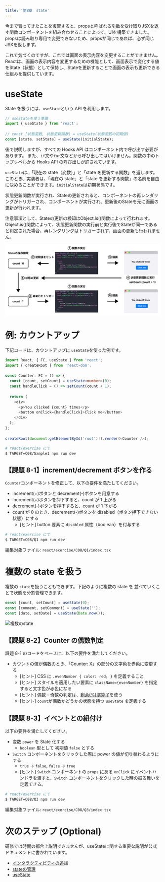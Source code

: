 ```yaml
---
title: '第8章　state'
---
```


今まで習ってきたことを復習すると、propsと呼ばれる引数を受け取りJSXを返す関数コンポーネントを組み合わせることによって、UIを構築できました。propsは読み取り専用で変更できないため、propsが同じであれば、必ず同じJSXを返します。

これで気づくのですが、これでは画面の表示内容を変更することができません。Reactは、画面の表示内容を変更するための機能として、画面表示で変化する値をState（状態）として保持し、Stateを更新することで画面の表示も更新できる仕組みを提供しています。

# useState

State を扱うには、`useState`という API を利用します。

```javascript
// useStateを使う準備
import { useState } from 'react';

// const [状態変数, 状態更新関数] = useState(状態変数の初期値)
const [state, setState] = useState(initialState);
```

後で説明しますが、すべての Hooks API はコンポーネント内で呼び出す必要があります。
また、`if`文や`for`文などから呼び出してはいけません。関数の中のトップレベルから Hooks API の呼び出しが許されています。

`useState`は、「現在の state（変数）」と「state を更新する関数」を返します。
このとき、実装者は、「現在の state」と「state を更新する関数」の名前を自由に決めることができます。`initialState`は初期状態です。

状態更新関数が実行され、Stateの更新されると、コンポーネントの再レンダリングがトリガーされ、コンポーネントが実行され、更新後のStateを元に画面の更新が行われます。

注意事項として、Stateの更新の検知はObject.is()関数によって行われます。Object.is()関数によって、状態更新関数の実行前と実行後でStateが同一であると判定された場合、再レンダリングはトリガーされず、画面の更新も行われません。

![useState](./08_useState.png)

# 例: カウントアップ

下記コードは、カウントアップに `useState`を使った例です。

```typescript
import React, { FC, useState } from 'react';
import { createRoot } from 'react-dom';

const Counter: FC = () => {
  const [count, setCount] = useState<number>(0);
  const handleClick = () => setCount(count + 1);

  return (
    <div>
      <p>You clicked {count} times</p>
      <button onClick={handleClick}>Click me</button>
    </div>
  );
};

createRoot(document.getElementById('root')!).render(<Counter />);
```

```bash
# react/exercise にて
$ TARGET=C08/Sample1 npm run dev
```

## 【課題 8-1】increment/decrement ボタンを作る

`Counter`コンポーネントを修正して、以下の要件を満たしてください。

- increment(+)ボタンと decrement(-)ボタンを用意する
- increment(+)ボタンを押下すると、count が 1 上がる
- decrement(-)ボタンを押下すると、count が 1 下がる
- count が 0 のとき、decrement(-)ボタンを disabled（ボタン押下できない状態）にする
  - [ヒント] button 要素に `disabled` 属性（boolean）を付与する

```bash
# react/exercise にて
$ TARGET=C08/Q1 npm run dev
```

編集対象ファイル: `react/exercise/C08/Q1/index.tsx`

# 複数の state を扱う

複数の `state`を扱うこともできます。下記のように複数の state を
並べていくことで状態を分割管理できます。

```javascript
const [count, setCount] = useState(0);
const [comment, setComment] = useState('');
const [date, setDate] = useState(Date.now());
```

![複数のstate](08_multi_state.svg)

## 【課題 8-2】Counter の偶数判定

課題 8-1 のコードをベースに、以下の要件を満たしてください。

- カウントの値が偶数のとき、「Counter: X」の部分の文字色を赤色に変更する
  - [ヒント] CSS に `.evenNumber { color: red; }` を定義すること
  - [ヒント] スタイルを適用したい要素に `className={evenNumber}` を指定すると文字色が赤色になる
  - [ヒント] 偶数・奇数の判定は、[剰余(%)演算子](https://developer.mozilla.org/ja/docs/Web/JavaScript/Reference/Operators/Arithmetic_Operators#Remainder)を使う
  - [ヒント] `count`が偶数かどうかの状態を持つ `useState` を定義する

## 【課題 8-3】イベントとの紐付け

以下の要件を満たしてください。

- 変数 `power` を State 化する
  - `boolean` 型として 初期値 `false` とする
- `Switch` コンポーネントをクリックした際に power の値が切り替わるようにする
  - `true` -> `false`, `false` -> `true`
  - [ヒント] `Switch` コンポーネントの `props` にある `onClick` にイベントハンドラを渡すと、`Switch` コンポーネントをクリックした時の振る舞いを定義できる。

```bash
# react/exercise にて
$ TARGET=C08/Q3 npm run dev
```

編集対象ファイル: `react/exercise/C08/Q3/index.tsx`

# 次のステップ (Optional)

研修では時間の都合上説明できませんが、useStateに関する重要な説明が公式ドキュメントに書かれています。

- [インタラクティビティの追加](https://ja.react.dev/learn/adding-interactivity)
- [stateの管理](https://ja.react.dev/learn/managing-state)
- [useState](https://ja.react.dev/reference/react/useState)
